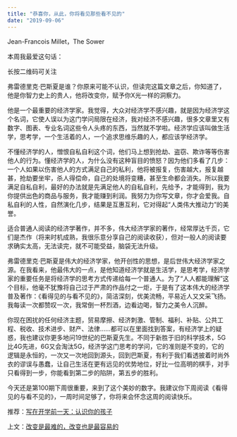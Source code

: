 ```yaml
---
title: "恭喜你，从此，你将看见那些看不见的"
date: "2019-09-06"
---
```


Jean-Francois Millet，The Sower

  

本周我最爱这句话：

  

长按二维码可关注  

  

弗雷德里克·巴斯夏是谁？你原来可能不认识，但读完这篇文章之后，你知道了，他是你智力史上的贵人，他将改变你，赋予你X光一样的洞察力。

  

他是一个最重要的经济学家。我觉得，大众对经济学不感兴趣，就是因为经济学这个名词，它使人误以为这门学问局限在经济，我对经济不感兴趣，很多文章里又有数字、图表、专业名词这些令人头疼的东西，当然就不学啦。经济学应该叫做生活学，思考学，一个生活着的人，一个追求思维乐趣的人，都应该学经济学。

  

不懂经济学的人，憎恨自私自利这个词，他们马上想到抢劫、盗窃、欺诈等等伤害他人的行为。懂经济学的人，为什么没有这种盲目的愤怒？因为他们多看了几步：一个人如果以伤害他人的方式满足自己的私利，他将被报复，伤害越大，报复越甚，抢劫要坐牢，杀人得偿命，自己的处境将变糟，甚至生命都会消失。所以我要满足自私自利，最好的办法就是先满足他人的自私自利，先给予，才能得到，我为你提供出色的商品与服务，我才能赚到利润。我努力为你写文章，你才会爱我。自私自利的人性，自然演化几步，结果是互惠互利，它对得起“人类伟大推动力”的美誉。

  

适合普通人阅读的经济学著作，并不多，伟大经济学家的著作，经常厚达千页，它们是杰作（将来时机成熟，我很乐意分享自己的阅读收获），但对一般人的阅读要求确实太高，无法读完，就不可能受益，脑袋无法升级。

  

弗雷德里克·巴斯夏是伟大的经济学家，他开创性的思想，是后世伟大经济学家之源。在我看来，他最伟大的一点，是他知道经济学就是生活学，是思考学，经济学家的重要任务是将经济学的思考方式传递给每一个普通人。为了“人人都能理解”这个目标，他毫不犹豫将自己过于严肃的作品付之一炬，于是有了这本伟大的经济学普及著作：《看得见的与看不见的》，简洁深刻，优美流畅，平易近人又文采飞扬。我每读一次都赞叹一次，我常倒一杯烈酒，边看边喝，智力之美令人沉醉。

  

你现在困扰的任何经济主题，贸易摩擦、经济刺激、管制、福利、补贴、公共工程、税收、技术进步、财产、法律……都可以在里面找到答案，有经济学上的疑惑，我也建议你更多地问19世纪的巴斯夏先生。不同于新胜于旧的科学技术，5G比4G先进，6G又会淘汰5G，经济学这门思考的学问，它的准则是不变的，它的逻辑是永恒的，一次又一次地回到源头，回到巴斯夏，有利于我们看透披着时尚外衣的谬误与愚蠢，让自己生活在更有远见的优势地位，好比一位高明的棋手，对手只看得到一步，你能看到第二步的陷阱，第五步的胜利。

  

今天还是第100期下周很重要，来到了这个美妙的数字。我建议你下周阅读《看得见的与看不见的》，一周时间足够了，你将来会怀念这周的阅读快乐。

  

推荐：[写在开学前一天：认识你的孩子](http://mp.weixin.qq.com/s?__biz=MjM5NDU0Mjk2MQ==&mid=2651634758&idx=1&sn=d7e079f0069176ade3d7427331b69595&chksm=bd7e38588a09b14e0b09ff0e2ea32f97f22ce24c85eb2b12d2199e54d7c2244f1d6367f9848e&scene=21#wechat_redirect)  

上文：[改变是最难的，改变也是最容易的](http://mp.weixin.qq.com/s?__biz=MjM5NDU0Mjk2MQ==&mid=2651634874&idx=1&sn=2881869df21f257d562115e6e3a2c53b&chksm=bd7e38a48a09b1b28f0af66f9543f7989844fa292065470062bfe7f9909ada3cef66e46d9ad9&scene=21#wechat_redirect)
